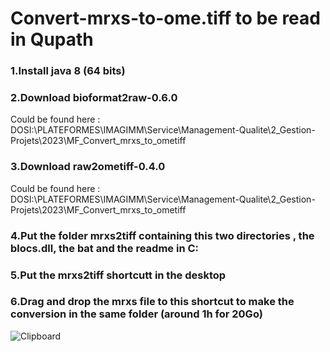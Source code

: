 # Convert-mrxs-to-ome.tiff to be read in Qupath

### 1.Install java 8 (64 bits)
### 2.Download bioformat2raw-0.6.0
Could be found here : DOSI:\PLATEFORMES\IMAGIMM\Service\Management-Qualite\2_Gestion-Projets\2023\MF_Convert_mrxs_to_ometiff
### 3.Download raw2ometiff-0.4.0
Could be found here : DOSI:\PLATEFORMES\IMAGIMM\Service\Management-Qualite\2_Gestion-Projets\2023\MF_Convert_mrxs_to_ometiff
### 4.Put the folder mrxs2tiff containing this two directories , the blocs.dll, the bat and the readme in C:
### 5.Put the mrxs2tiff shortcutt in the desktop
### 6.Drag and drop the mrxs file to this shortcut to make the conversion in the same folder (around 1h for 20Go)

![Clipboard](https://user-images.githubusercontent.com/41480459/220156842-83284af8-8742-43a1-b3f9-2b1d74ffd743.jpg)
